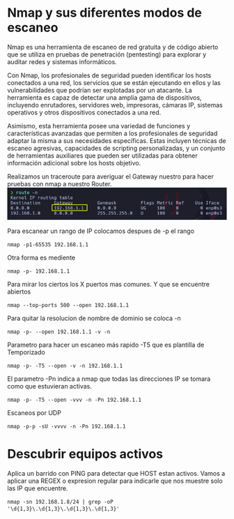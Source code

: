 # Nmap y sus diferentes modos de escaneo

Nmap es una herramienta de escaneo de red gratuita y de código abierto que se utiliza en pruebas de penetración (pentesting) para explorar y auditar redes y sistemas informáticos.

Con Nmap, los profesionales de seguridad pueden identificar los hosts conectados a una red, los servicios que se están ejecutando en ellos y las vulnerabilidades que podrían ser explotadas por un atacante. La herramienta es capaz de detectar una amplia gama de dispositivos, incluyendo enrutadores, servidores web, impresoras, cámaras IP, sistemas operativos y otros dispositivos conectados a una red.

Asimismo, esta herramienta posee una variedad de funciones y características avanzadas que permiten a los profesionales de seguridad adaptar la misma a sus necesidades específicas. Estas incluyen técnicas de escaneo agresivas, capacidades de scripting personalizadas, y un conjunto de herramientas auxiliares que pueden ser utilizadas para obtener información adicional sobre los hosts objetivo.

Realizamos un traceroute para averiguar el Gateway nuestro para hacer pruebas con nmap a nuestro Router.
![label text](imgs/01.png)

Para escanear un rango de IP colocamos despues de -p el rango
```
nmap -p1-65535 192.168.1.1
```

Otra forma es mediente
```
nmap -p- 192.168.1.1
```

Para mirar los ciertos los X puertos mas comunes. Y que se encuentre abiertos
```
nmap --top-ports 500 --open 192.168.1.1
```

Para quitar la resolucion de nombre de dominio se coloca -n
```
nmap -p- --open 192.168.1.1 -v -n
```

Parametro para hacer un escaneo más rapido -T5 que es plantilla de Temporizado
```
nmap -p- -T5 --open -v -n 192.168.1.1
```

El parametro -Pn indica a nmap que todas las direcciones IP se tomara como que estuvieran activas.
```
nmap -p- -T5 --open -vvv -n -Pn 192.168.1.1
```

Escaneos por UDP
```
nmap -p-p -sU -vvvv -n -Pn 192.168.1.1
```

# Descubrir equipos activos

Aplica un barrido con PING para detectar que HOST estan activos. Vamos a aplicar una REGEX o expresion regular para indicarle que nos muestre solo las IP que encuentre.
```
nmap -sn 192.168.1.8/24 | grep -oP '\d{1,3}\.\d{1,3}\.\d{1,3}\.\d{1,3}'
```
